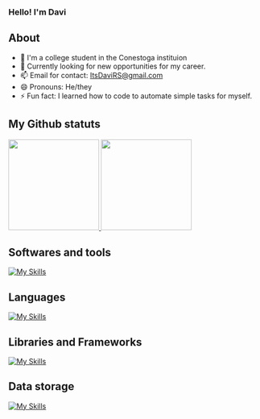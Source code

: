### Hello! I'm Davi

## About

- 🔭 I'm a college student in the Conestoga instituion
- 🌱 Currently looking for new opportunities for my career.
- 📫 Email for contact: ItsDaviRS@gmail.com
- 😄 Pronouns: He/they
- ⚡ Fun fact: I learned how to code to automate simple tasks for myself.

## My Github statuts

<div>
    <a href="https://github.com/DaviRS0">
    <img height="180em" src="https://github-readme-stats.vercel.app/api?username=DaviRS0&show_icons=true&theme=dark&include_all_commits=true&count_private=true"/>
    <img height="180em" src="https://github-readme-stats.vercel.app/api/top-langs/?username=DaviRS0&layout=compact&langs_count=7&theme=dark"/></a>
</div>

## Softwares and tools
[![My Skills](https://skillicons.dev/icons?i=git,github,blender,visualstudio,vscode)](https://skillicons.dev)

## Languages
[![My Skills](https://skillicons.dev/icons?i=cs,css,html,java,javascript,python)](https://skillicons.dev)

## Libraries and Frameworks
[![My Skills](https://skillicons.dev/icons?i=next.js,react,spring)](https://skillicons.dev)

## Data storage
[![My Skills](https://skillicons.dev/icons?i=mysql,sqlite)](https://skillicons.dev)

